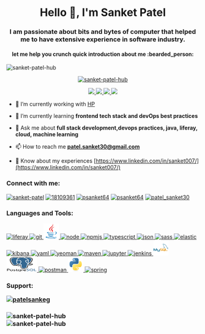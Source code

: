 <h1 align="center">Hello 👋, I'm Sanket Patel</h1>
<h3 align="center">I am passionate about bits and bytes of computer that helped me to have extensive experience in software industry.</h3><h4 align="center"> let me help you crunch quick introduction about me :bearded_person:</h4>

<p align="left"> <img src="https://komarev.com/ghpvc/?username=sanket-patel-hub&label=Profile%20views&color=0e75b6&style=flat" alt="sanket-patel-hub" /> </p>

<p align="center"> <a href="https://github.com/sanket-patel-hub/sanket-patel-hub"><img src="https://github-profile-trophy.vercel.app/?username=sanket-patel-hub&theme=juicyfresh&column=7" alt="sanket-patel-hub" /></a> </p>

<p align="center">
  <a href="https://github.com/ryo-ma/github-profile-trophy/issues">
    <img src="https://img.shields.io/github/issues/sanket-patel-hub/learning"/> 
  </a>
  <a href="https://github.com/ryo-ma/github-profile-trophy/network/members">
    <img src="https://img.shields.io/github/forks/sanket-patel-hub/learning"/> 
  </a>  
  <a href="https://github.com/ryo-ma/github-profile-trophy/stargazers">
    <img src="https://img.shields.io/github/stars/sanket-patel-hub/learning"/> 
  </a>
    <a href="https://github.com/ryo-ma/github-profile-trophy/LICENSE">
    <img src="https://img.shields.io/github/license/sanket-patel-hub/learning"/> 
  </a>
</p>

- 🔭 I’m currently working with [HP](https://www.hp.com/en/)

- 🌱 I’m currently learning **frontend tech stack and devOps best practices**

- 💬 Ask me about **full stack development,devops practices, java, liferay, cloud, machine learning**

- 📫 How to reach me **patel.sanket30@gmail.com**

- 📄 Know about my experiences [https://www.linkedin.com/in/sanket007/](https://www.linkedin.com/in/sanket007/)

<h3 align="left">Connect with me:</h3>
<p align="left">
<a href="https://www.linkedin.com/in/sanket007" target="blank"><img align="center" src="https://raw.githubusercontent.com/rahuldkjain/github-profile-readme-generator/master/src/images/icons/Social/linked-in-alt.svg" alt="sanket-patel" height="30" width="40" /></a>
<a href="https://stackoverflow.com/users/3395154/sanket-patel" target="blank"><img align="center" src="https://raw.githubusercontent.com/rahuldkjain/github-profile-readme-generator/master/src/images/icons/Social/stack-overflow.svg" alt="18109361" height="30" width="40" /></a>
<a href="https://www.facebook.com/psanket64/" target="blank"><img align="center" src="https://raw.githubusercontent.com/rahuldkjain/github-profile-readme-generator/master/src/images/icons/Social/facebook.svg" alt="psanket64" height="30" width="40" /></a>
<a href="https://www.instagram.com/psanket64/" target="blank"><img align="center" src="https://raw.githubusercontent.com/rahuldkjain/github-profile-readme-generator/master/src/images/icons/Social/instagram.svg" alt="psanket64" height="30" width="40" /></a>
<a href="https://www.hackerrank.com/patel_sanket30" target="blank"><img align="center" src="https://upload.wikimedia.org/wikipedia/commons/6/6a/Hackerrank_meaningful_logo.svg" alt="patel_sanket30" height="30" width="40" /></a>
</p>
<h3 align="left">Languages and Tools:</h3>
<p align="left"> 
<a href="https://www.liferay.com/?utm_source=vectorlogozone&utm_medium=referrer" target="_blank" rel="noreferrer"> 
	<img src="https://www.vectorlogo.zone/logos/liferay/liferay-ar21.svg" alt="liferay" width="100" height="50"/> 
</a> 
<a href="https://git-scm.com/" target="_blank" rel="noreferrer"> 
	<img src="https://www.vectorlogo.zone/logos/git-scm/git-scm-icon.svg" alt="git" width="40" height="40"/> 
</a> 
<a href="https://www.java.com" target="_blank" rel="noreferrer"> 
	<img src="https://raw.githubusercontent.com/devicons/devicon/master/icons/java/java-original.svg" alt="java" width="40" height="40"/> 
</a> 
<a href="https://nodejs.org/?utm_source=vectorlogozone&utm_medium=referrer" target="_blank" rel="noreferrer"> 
	<img src="https://www.vectorlogo.zone/logos/nodejs/nodejs-ar21.svg" alt="node" width="80" height="40"/> 
</a>
<a href="https://www.npmjs.com/?utm_source=vectorlogozone&utm_medium=referrer" target="_blank" rel="noreferrer"> 
	<img src="https://www.vectorlogo.zone/logos/npmjs/npmjs-ar21.svg" alt="npmjs" width="80" height="40"/> 
</a>
<a href="https://www.typescriptlang.org/?utm_source=vectorlogozone&utm_medium=referrer" target="_blank" rel="noreferrer"> 
	<img src="https://www.vectorlogo.zone/logos/typescriptlang/typescriptlang-ar21.svg" alt="typescript" width="80" height="40"/> 
</a>
<a href="https://json.org/?utm_source=vectorlogozone&utm_medium=referrer" target="_blank" rel="noreferrer">
	<img src="https://www.vectorlogo.zone/logos/json/json-ar21.svg" alt="json" width="80" height="40"/> 
</a>
<a href="https://sass-lang.com/?utm_source=vectorlogozone&utm_medium=referrer" target="_blank" rel="noreferrer">
	<img src="https://www.vectorlogo.zone/logos/sass-lang/sass-lang-ar21.svg" alt="sass" width="80" height="40"/> 
</a>
<a href="https://www.elastic.co/?utm_source=vectorlogozone&utm_medium=referrer" target="_blank" rel="noreferrer">
	<img src="https://www.vectorlogo.zone/logos/elastic/elastic-ar21.svg" alt="elastic" width="80" height="40"/> 
</a>
<a href="https://www.elastic.co/products/kibana?utm_source=vectorlogozone&utm_medium=referrer" target="_blank" rel="noreferrer">
	<img src="https://www.vectorlogo.zone/logos/elasticco_kibana/elasticco_kibana-ar21.svg" alt="kibana" width="80" height="40"/> 
</a>
<a href="http://yaml.org/?utm_source=vectorlogozone&utm_medium=referrer" target="_blank" rel="noreferrer">
	<img src="https://www.vectorlogo.zone/logos/yaml/yaml-ar21.svg" alt="yaml" width="80" height="40"/> 
</a>
<a href="http://yeoman.io/?utm_source=vectorlogozone&utm_medium=referrerr" target="_blank" rel="noreferrer">
	<img src="https://www.vectorlogo.zone/logos/yeoman/yeoman-ar21.svg" alt="yeoman" width="80" height="40"/> 
</a>
<a href="https://maven.apache.org/?utm_source=vectorlogozone&utm_medium=referrer" target="_blank" rel="noreferrer">
	<img src="https://github.com/gilbarbara/logos/blob/master/logos/maven.svg" alt="maven" width="80" height="40"/> 
</a>

<a href="https://jupyter.org/?utm_source=vectorlogozone&utm_medium=referrer" target="_blank" rel="noreferrer">
	<img src="https://www.vectorlogo.zone/logos/jupyter/jupyter-ar21.svg" alt="jupyter" width="80" height="40"/> 
</a>
<a href="https://www.jenkins.io" target="_blank" rel="noreferrer"> 
	<img src="https://www.vectorlogo.zone/logos/jenkins/jenkins-icon.svg" alt="jenkins" width="40" height="40"/> 
</a> 
<a href="https://www.mysql.com/" target="_blank" rel="noreferrer"> 
	<img src="https://raw.githubusercontent.com/devicons/devicon/master/icons/mysql/mysql-original-wordmark.svg" alt="mysql" width="40" height="40"/> 
</a> 
<a href="https://www.postgresql.org" target="_blank" rel="noreferrer"> 
	<img src="https://raw.githubusercontent.com/devicons/devicon/master/icons/postgresql/postgresql-original-wordmark.svg" alt="postgresql" width="80" height="40"/> 
</a> 
<a href="https://postman.com" target="_blank" rel="noreferrer"> 
	<img src="https://www.vectorlogo.zone/logos/getpostman/getpostman-icon.svg" alt="postman" width="40" height="40"/>
</a> 
<a href="https://www.python.org" target="_blank" rel="noreferrer"> 
	<img src="https://raw.githubusercontent.com/devicons/devicon/master/icons/python/python-original.svg" alt="python" width="40" height="40"/> 
</a> 
<a href="https://spring.io/" target="_blank" rel="noreferrer">
	<img src="https://www.vectorlogo.zone/logos/springio/springio-icon.svg" alt="spring" width="40" height="40"/> 
</a>
</p>
<h3 align="left">
	<p>Support:</p>
	<a href="https://www.buymeacoffee.com/patelsankeg">
		<img src="https://cdn.buymeacoffee.com/buttons/v2/default-yellow.png" height="50" width="210" alt="patelsankeg">
	</a>
</h3>
<h3 align="left">
	<img align="left" width="450" src="https://github-readme-stats.vercel.app/api/top-langs?username=sanket-patel-hub&show_icons=true&locale=en&layout=compact&theme=github_dark" alt="sanket-patel-hub" />
</h3>
<h3 align="center">
	<img align="left" src="https://github-readme-stats.vercel.app/api?username=sanket-patel-hub&show_icons=true&locale=en&theme=github_dark" alt="sanket-patel-hub" />
</h3>
